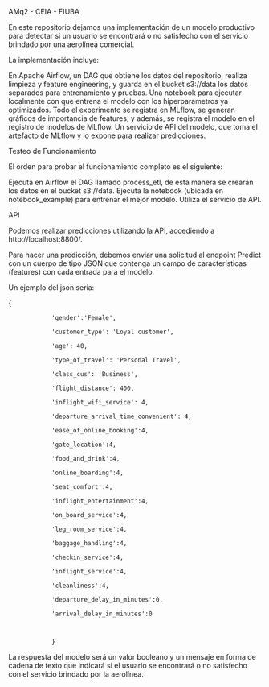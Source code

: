 AMq2 - CEIA - FIUBA

En este repositorio dejamos una implementación de un modelo productivo para detectar si un usuario se encontrará o no satisfecho con el servicio brindado por una aerolínea comercial. 

La implementación incluye:

En Apache Airflow, un DAG que obtiene los datos del repositorio, realiza limpieza y feature engineering, y guarda en el bucket s3://data los datos separados para entrenamiento y pruebas. 
Una notebook para ejecutar localmente con que entrena el modelo con los hiperparametros ya optimizados. Todo el experimento se registra en MLflow, se generan gráficos de importancia de features, y además, se registra el modelo en el registro de modelos de MLflow.
Un servicio de API del modelo, que toma el artefacto de MLflow y lo expone para realizar predicciones.


Testeo de Funcionamiento

El orden para probar el funcionamiento completo es el siguiente:

Ejecuta en Airflow el DAG llamado process_etl, de esta manera se crearán los datos en el bucket s3://data.
Ejecuta la notebook (ubicada en notebook_example) para entrenar el mejor modelo.
Utiliza el servicio de API.


API

Podemos realizar predicciones utilizando la API, accediendo a http://localhost:8800/.

Para hacer una predicción, debemos enviar una solicitud al endpoint Predict con un cuerpo de tipo JSON que contenga un campo de características (features) con cada entrada para el modelo.

Un ejemplo del json sería:



{

                'gender':'Female',

                'customer_type': 'Loyal customer',

                'age': 40,

                'type_of_travel': 'Personal Travel',

                'class_cus': 'Business',

                'flight_distance': 400,

                'inflight_wifi_service': 4,

                'departure_arrival_time_convenient': 4,

                'ease_of_online_booking':4,

                'gate_location':4,

                'food_and_drink':4,

                'online_boarding':4,

                'seat_comfort':4,

                'inflight_entertainment':4,

                'on_board_service':4,

                'leg_room_service':4,

                'baggage_handling':4,

                'checkin_service':4,

                'inflight_service':4,

                'cleanliness':4,

                'departure_delay_in_minutes':0,

                'arrival_delay_in_minutes':0



                }



La respuesta del modelo será un valor booleano y un mensaje en forma de cadena de texto que indicará si el usuario se encontrará o no satisfecho con el servicio brindado por la aerolínea.